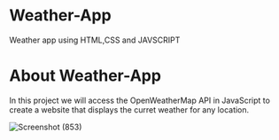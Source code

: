 # Weather-App
Weather app using HTML,CSS  and JAVSCRIPT
# About Weather-App
In this project we will access the OpenWeatherMap API in JavaScript to create a website that displays the curret weather for any location.

![Screenshot (853)](https://user-images.githubusercontent.com/88675259/146749872-3abfce6b-e129-4feb-97df-43fa6292b59f.png)
